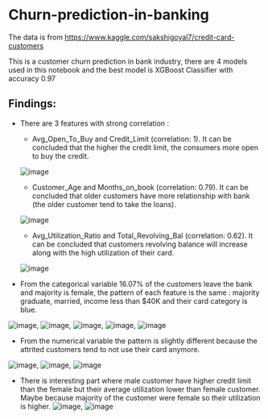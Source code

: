 # Churn-prediction-in-banking
The data is from https://www.kaggle.com/sakshigoyal7/credit-card-customers

This is a customer churn prediction in bank industry, there are 4 models used in this notebook and the best model is XGBoost Classifier with accuracy 0.97 

## Findings:

* There are 3 features with strong correlation :
  * Avg_Open_To_Buy and Credit_Limit (correlation: 1). It can be concluded that the higher the credit limit,  the consumers more open to buy the credit.
   
  ![image](https://user-images.githubusercontent.com/86004756/133546166-a388826b-3b4e-4346-ae10-6869440bbe18.png)
  * Customer_Age and Months_on_book (correlation: 0.79). It can be concluded that older customers have more relationship with bank (the older customer tend to take the loans).
  
  ![image](https://user-images.githubusercontent.com/86004756/133546298-fd02438a-6c28-4c43-8afa-c8b371e1b0cb.png)
  * Avg_Utilization_Ratio and Total_Revolving_Bal (correlation: 0.62). It can be concluded that customers revolving balance will increase along with the high utilization of their card.
  
  ![image](https://user-images.githubusercontent.com/86004756/133546335-1cab8248-6d7b-4366-80af-ad6b3dcef36e.png)

* From the categorical variable 16.07% of the customers leave the bank and majority is female, the pattern of each feature is the same : majority graduate, married, income less than $40K and their card category is blue.

![image](https://user-images.githubusercontent.com/86004756/133546471-e85e2f94-62b6-401e-9760-f63797b8fdc1.png), ![image](https://user-images.githubusercontent.com/86004756/133546506-99d7ed73-0ac8-41f9-9706-c853c34d7b39.png), ![image](https://user-images.githubusercontent.com/86004756/133546577-494ab7f2-a1c3-4810-816c-2d6ac27b2cbd.png), ![image](https://user-images.githubusercontent.com/86004756/133546602-cd917d01-dd77-4ef3-9fc3-0d2b30ceb679.png), ![image](https://user-images.githubusercontent.com/86004756/133546619-f57f24a2-1c8a-4437-a9a2-4999f112b8e2.png)

* From the numerical variable the pattern is slightly different because the attrited customers tend to not use their card anymore.

![image](https://user-images.githubusercontent.com/86004756/133547422-4f49bc98-fad5-468a-8d5d-55303aa91766.png), ![image](https://user-images.githubusercontent.com/86004756/133546849-b4458496-f19f-4430-8505-c089a24aab2a.png), ![image](https://user-images.githubusercontent.com/86004756/133547029-f334ff1b-6107-4072-850c-2bad73ebd890.png)

* There is interesting part where male customer have higher credit limit than the female but their average utilization lower than female customer. Maybe because majority of the customer were female so their utilization is higher.
![image](https://user-images.githubusercontent.com/86004756/133547094-ae1f0c0b-8791-408b-a042-71f50a72846c.png), ![image](https://user-images.githubusercontent.com/86004756/133547056-8bb57b5b-32a1-4a28-a9a7-57e850242410.png)
